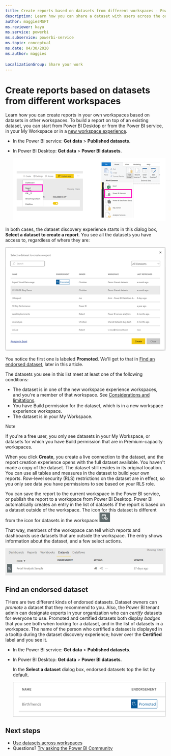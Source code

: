 ```yaml
---
title: Create reports based on datasets from different workspaces - Power BI
description: Learn how you can share a dataset with users across the organization. Then they can build reports based on your dataset in their own workspaces.
author: maggiesMSFT
ms.reviewer: kayu
ms.service: powerbi
ms.subservice: powerbi-service
ms.topic: conceptual
ms.date: 04/30/2020
ms.author: maggies

LocalizationGroup: Share your work
---
```

# Create reports based on datasets from different workspaces

Learn how you can create reports in your own workspaces based on datasets in other workspaces. To build a report on top of an existing dataset, you can start from Power BI Desktop or from the Power BI service, in your My Workspace or in a [new workspace experience](../collaborate-share/service-create-the-new-workspaces.md).

- In the Power BI service: **Get data** > **Published datasets**.
- In Power BI Desktop: **Get data** > **Power BI datasets**.

    ![Connect to an existing dataset](media/service-datasets-across-workspaces/power-bi-connect-dataset-pk.png)
   
In both cases, the dataset discovery experience starts in this dialog box, **Select a dataset to create a report**. You see all the datasets you have access to, regardless of where they are:

![Select a dataset](media/service-datasets-across-workspaces/power-bi-select-dataset.png)

You notice the first one is labeled **Promoted**. We'll get to that in [Find an endorsed dataset](#find-an-endorsed-dataset), later in this article.

The datasets you see in this list meet at least one of the following conditions:

- The dataset is in one of the new workspace experience workspaces, and you're a member of that workspace. See [Considerations and limitations](service-datasets-across-workspaces.md#considerations-and-limitations).
- You have Build permission for the dataset, which is in a new workspace experience workspace.
- The dataset is in your My Workspace.

> [!NOTE]
> If you're a free user, you only see datasets in your My Workspace, or datasets for which you have Build permission that are in Premium-capacity workspaces.

When you click **Create**, you create a live connection to the dataset, and the report creation experience opens with the full dataset available. You haven't made a copy of the dataset. The dataset still resides in its original location. You can use all tables and measures in the dataset to build your own reports. Row-level security (RLS) restrictions on the dataset are in effect, so you only see data you have permissions to see based on your RLS role.

You can save the report to the current workspace in the Power BI service, or publish the report to a workspace from Power BI Desktop. Power BI automatically creates an entry in the list of datasets if the report is based on a dataset outside of the workspace. The icon for this dataset is different from the icon for datasets in the workspace: ![Shared dataset icon](media/service-datasets-discover-across-workspaces/power-bi-shared-dataset-icon.png)

That way, members of the workspace can tell which reports and dashboards use datasets that are outside the workspace. The entry shows information about the dataset, and a few select actions.

![Dataset actions](media/service-datasets-across-workspaces/power-bi-dataset-actions.png)

## Find an endorsed dataset

THere are two different kinds of endorsed datasets. Dataset owners can *promote* a dataset that they recommend to you. Also, the Power BI tenant admin can designate experts in your organization who can *certify* datasets for everyone to use. Promoted and certified datasets both display *badges* that you see both when looking for a dataset, and in the list of datasets in a workspace. The name of the person who certified a dataset is displayed in a tooltip during the dataset discovery experience; hover over the **Certified** label and you see it.

- In the Power BI service: **Get data** > **Published datasets**.
- In Power BI Desktop: **Get data** > **Power BI datasets**.

    In the **Select a dataset** dialog box, endorsed datasets top the list by default. 

    ![Promoted dataset](media/service-datasets-certify-promote/power-bi-dataset-promoted.png)

## Next steps

- [Use datasets across workspaces](service-datasets-across-workspaces.md)
- Questions? [Try asking the Power BI Community](https://community.powerbi.com/)
